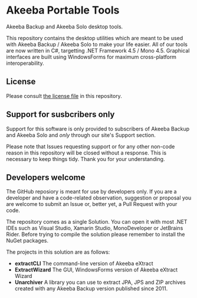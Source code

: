 # Akeeba Portable Tools

Akeeba Backup and Akeeba Solo desktop tools.

This repository contains the desktop utilities which are meant to be used with Akeeba Backup / Akeeba Solo to make your
life easier. All of our tools are now written in C#, targetting .NET Framework 4.5 / Mono 4.5. Graphical interfaces are
built using WindowsForms for maximum cross-platform interoperability.

## License

Please consult [the license file](LICENSE.md) in this repository.

## Support for susbcribers only

Support for this software is only provided to subscribers of Akeeba Backup and Akeeba Solo and *only* through our site's
Support section.

Please note that Issues requesting support or for any other non-code reason in this repository will be closed without a
response. This is necessary to keep things tidy. Thank you for your understanding.

## Developers welcome

The GitHub reposiory is meant for use by developers only. If you are a developer and have a code-related observation,
suggestion or proposal you are welcome to submit an Issue or, better yet, a Pull Request with your code.

The repository comes as a single Solution. You can open it with most .NET IDEs such as Visual Studio, Xamarin Studio,
MonoDeveloper or JetBrains Rider. Before trying to compile the solution please remember to install the NuGet packages.

The projects in this solution are as follows:
* **extractCLI** The command-line version of Akeeba eXtract
* **ExtractWizard** The GUI, WindowsForms version of Akeeba eXtract Wizard
* **Unarchiver** A library you can use to extract JPA, JPS and ZIP archives created with any Akeeba Backup version published since 2011.
